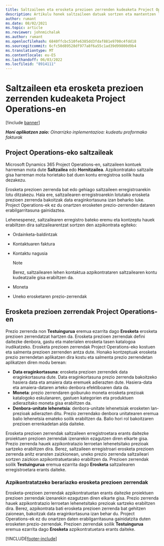 ```yaml
---
title: Saltzaileen eta erosketa prezioen zerrenden kudeaketa Project Operations-en
description: Artikulu honek saltzaileen datuak sortzen eta mantentzen lagunduko dizun informazioa eskaintzen du eta azpikontrataziorako erosteko prezioen zerrendak.
author: rumant
ms.date: 08/02/2021
ms.topic: article
ms.reviewer: johnmichalak
ms.author: rumant
ms.openlocfilehash: 6840ffcbc510fe6385dd3fdaf881e9700c4fdd18
ms.sourcegitcommit: 6cfc50d89528df977a8f6a55c1ad39d99800d9b4
ms.translationtype: MT
ms.contentlocale: eu-ES
ms.lasthandoff: 06/03/2022
ms.locfileid: "8914111"
---
```

# <a name="vendor-and-purchase-price-list-management-in-project-operations"></a>Saltzaileen eta erosketa prezioen zerrenden kudeaketa Project Operations-en

[!include [banner](../../includes/dataverse-preview.md)]

_**Honi aplikatzen zaio:** Oinarrizko inplementazioa: kudeatu proformako fakturak_

## <a name="vendors-in-project-operations"></a>Project Operations-eko saltzaileak

Microsoft Dynamics 365 Project Operations-en, saltzaileen kontuek harreman mota dute **Saltzailea** edo **Hornitzailea**. Azpikontratako saltzaile gisa harreman mota horietako bat duen kontu erregistroa soilik hauta dezakezu.

Erosketa prezioen zerrenda bat edo gehiago saltzaileen erregistroarekin lotu ditzakezu. Hala ere, saltzailearen erregistroarekin lotutako erosketa prezioen zerrenda bakoitzak data eraginkortasuna izan beharko luke. Project Operations-ek ez du onartzen erosketen prezio-zerrenden dataren erabilgarritasuna gainidaztea.

Lehenespenez, saltzailearen erregistro bateko eremu eta kontzeptu hauek erabiltzen dira saltzailearentzat sortzen den azpikontrata egiteko:

- Ordainketa-baldintzak
- Kontaktuaren faktura
- Kontaktu nagusia

    > [!NOTE]
    > Berez, saltzailearen lehen kontaktua azpikontrataren saltzailearen kontu kudeatzaile gisa erabiltzen da.

- Moneta
- Uneko erosketaren prezio-zerrendak

## <a name="purchase-price-lists-in-project-operations"></a>Erosketa prezioen zerrendak Project Operations-en

Prezio zerrenda non **Testuingurua** eremua ezarrita dago **Erosketa** erosketa prezioen zerrendatzat hartzen da. Erosketa prezioen zerrendak defini daitezke denbora, gastu eta materialen erosketa tasen katalogoa irudikatzeko. Erosketa prezioen zerrendak Project Operations-eko kostuen eta salmenta prezioen zerrenden antza dute. Honako kontzeptuak erosketa prezio zerrendetan aplikatzen dira kostu eta salmenta prezio zerrendetan aplikatzen diren modu berean:

- **Data eraginkortasuna**: erosketa prezioen zerrendek data eraginkortasuna dute. Data eraginkortasuna prezio zerrenda bakoitzeko hasiera data eta amaiera data eremuek adierazten dute. Hasiera-data eta amaiera-dataren arteko denbora efektiboaren data da.
- **Moneta**: prezio zerrendaren goiburuko moneta erosketa prezioak katalogoko eskulanaren, gastuen kategorien eta produktuen adierazitako moneta gisa erabiltzen da.
- **Denbora-unitate lehenetsia**: denbora-unitate lehenetsiak erosketen lan-prezioak adierazten ditu. Prezio zerrendako denbora unitatearen eremua balio lehenetsia emateko soilik erabiltzen da. Balio hori rol bakoitzaren prezioen errenkadetan alda daiteke.

Erosketa prezioen zerrendak saltzaileen erregistroetara erants daitezke proiektuen prezioen zerrendak izenarekin ezagutzen diren elkarte gisa. Prezio zerrenda hauek azpikontratazio lerroetan lehenetsitako prezioak sartzeko erabiltzen dira. Berez, saltzaileen erregistroari erosketa prezioen zerrenda anitz eransten zaizkionean, uneko prezio zerrenda saltzaileari sortzen zaizkion azpikontratuetarako erabiltzen da. Prezioen zerrendak soilik **Testuingurua** eremua ezarrita dago **Erosketa** saltzailearen erregistroetara erants daiteke.

### <a name="subcontract-specific-purchase-price-lists"></a>Azpikontratatzeko berariazko erosketa prezioen zerrendak

Erosketa-prezioen zerrendak azpikontratuetan erants daitezke proiektuen prezioen zerrendak izenarekin ezagutzen diren elkarte gisa. Prezio zerrenda hauek azpikontratazio lerroetan lehenetsitako prezioak sartzeko erabiltzen dira. Berez, azpikontrata bati erosketa prezioen zerrenda bat gehitzen zaionean, bakoitzak data eraginkortasuna izan behar du. Project Operations-ek ez du onartzen daten erabilgarritasuna gainidatzita duten erosketen prezio-zerrendak. Prezioen zerrendak soilik **Testuingurua** eremua ezarrita dago **Erosketa** azpikontratuetara erants daiteke.

[!INCLUDE[footer-include](../../includes/footer-banner.md)]
